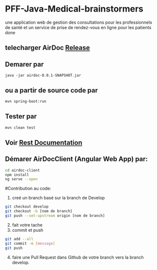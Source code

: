 # PFF-Java-Medical-brainstormers
une application web de gestion des consultations pour les professionnels de santé et un service de prise de rendez-vous en ligne pour les patients
done

## telecharger AirDoc [Release](https://github.com/pr-elhajji/PFF-Java-Medical-brainstormers/releases)

## Demarer par 

``` 
java -jar airdoc-0.0.1-SNAPSHOT.jar
```
## ou a partir de source code par

```bash
mvn spring-boot:run
```
## Tester par
```bash
mvn clean test
```
## Voir [Rest Documentation ](http://localhost:8080/swagger-ui.html)

## Démarer AirDocClient (Angular Web App) par:
```bash
cd airdoc-client
npm install
ng serve --open
```

#Contribution au code:
1. creé un branch basé sur la branch de Develop
```bash
git checkout develop
git checkout -b [nom de branch]
git push --set-upstream origin [nom de branch]
```
2. fait votre tache
3. commit et push
```bash
git add --all
git commit -m [message]
git push
```
4. faire une Pull Request dans Github de votre branch vers la branch develop.
